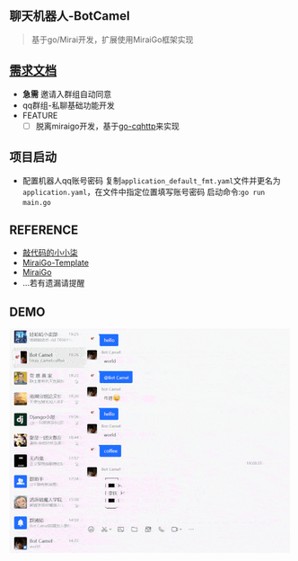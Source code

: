 
## 聊天机器人-BotCamel
> 基于go/Mirai开发，扩展使用MiraiGo框架实现
## [需求文档](./PRD.MD)
- **急需** 邀请入群组自动同意
- qq群组-私聊基础功能开发
- FEATURE 
  - [ ] 脱离miraigo开发，基于[go-cqhttp](https://github.com/Mrs4s/go-cqhttp/)来实现
## 项目启动
- 配置机器人qq账号密码
  复制`application_default_fmt.yaml`文件并更名为`application.yaml`，在文件中指定位置填写账号密码
  启动命令:`go run main.go`
## REFERENCE
- [敲代码的小小柒](https://www.bilibili.com/read/cv6926015/)
- [MiraiGo-Template](https://github.com/StrayCamel247/BotCamel/apps)
- [MiraiGo](https://github.com/Mrs4s/MiraiGo)
- ...若有遗漏请提醒

## DEMO
![qq群聊演示](./media/QQGOURPDEMO.gif)

<!-- ```
go mod
The commands are:
  download    download modules to local cache (下载依赖的module到本地cache))
  edit        edit go.mod from tools or scripts (编辑go.mod文件)
  graph       print module requirement graph (打印模块依赖图))
  init        initialize new module in current directory (再当前文件夹下初始化一个新的module, 创建go.mod文件))
  tidy        add missing and remove unused modules (增加丢失的module，去掉未用的module)
  vendor      make vendored copy of dependencies (将依赖复制到vendor下)
  verify      verify dependencies have expected content (校验依赖)
  why         explain why packages or modules are needed (解释为什么需要依赖)
``` -->